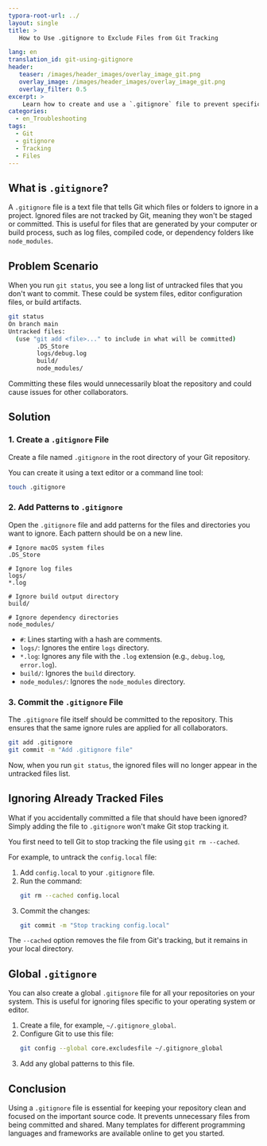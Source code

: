 ```yaml
---
typora-root-url: ../
layout: single
title: >
   How to Use .gitignore to Exclude Files from Git Tracking

lang: en
translation_id: git-using-gitignore
header:
   teaser: /images/header_images/overlay_image_git.png
   overlay_image: /images/header_images/overlay_image_git.png
   overlay_filter: 0.5
excerpt: >
    Learn how to create and use a `.gitignore` file to prevent specific files and directories from being added to your Git repository.
categories:
  - en_Troubleshooting
tags:
  - Git
  - gitignore
  - Tracking
  - Files
---
```


## What is `.gitignore`?

A `.gitignore` file is a text file that tells Git which files or folders to ignore in a project. Ignored files are not tracked by Git, meaning they won't be staged or committed. This is useful for files that are generated by your computer or build process, such as log files, compiled code, or dependency folders like `node_modules`.

## Problem Scenario

When you run `git status`, you see a long list of untracked files that you don't want to commit. These could be system files, editor configuration files, or build artifacts.

```bash
git status
On branch main
Untracked files:
  (use "git add <file>..." to include in what will be committed)
        .DS_Store
        logs/debug.log
        build/
        node_modules/
```

Committing these files would unnecessarily bloat the repository and could cause issues for other collaborators.

## Solution

### 1. Create a `.gitignore` File

Create a file named `.gitignore` in the root directory of your Git repository.

You can create it using a text editor or a command line tool:
```bash
touch .gitignore
```

### 2. Add Patterns to `.gitignore`

Open the `.gitignore` file and add patterns for the files and directories you want to ignore. Each pattern should be on a new line.

```gitignore
# Ignore macOS system files
.DS_Store

# Ignore log files
logs/
*.log

# Ignore build output directory
build/

# Ignore dependency directories
node_modules/
```

-   `#`: Lines starting with a hash are comments.
-   `logs/`: Ignores the entire `logs` directory.
-   `*.log`: Ignores any file with the `.log` extension (e.g., `debug.log`, `error.log`).
-   `build/`: Ignores the `build` directory.
-   `node_modules/`: Ignores the `node_modules` directory.

### 3. Commit the `.gitignore` File

The `.gitignore` file itself should be committed to the repository. This ensures that the same ignore rules are applied for all collaborators.

```bash
git add .gitignore
git commit -m "Add .gitignore file"
```

Now, when you run `git status`, the ignored files will no longer appear in the untracked files list.

## Ignoring Already Tracked Files

What if you accidentally committed a file that should have been ignored? Simply adding the file to `.gitignore` won't make Git stop tracking it.

You first need to tell Git to stop tracking the file using `git rm --cached`.

For example, to untrack the `config.local` file:
1.  Add `config.local` to your `.gitignore` file.
2.  Run the command:
    ```bash
    git rm --cached config.local
    ```
3.  Commit the changes:
    ```bash
    git commit -m "Stop tracking config.local"
    ```

The `--cached` option removes the file from Git's tracking, but it remains in your local directory.

## Global `.gitignore`

You can also create a global `.gitignore` file for all your repositories on your system. This is useful for ignoring files specific to your operating system or editor.

1.  Create a file, for example, `~/.gitignore_global`.
2.  Configure Git to use this file:
    ```bash
    git config --global core.excludesfile ~/.gitignore_global
    ```
3.  Add any global patterns to this file.

## Conclusion

Using a `.gitignore` file is essential for keeping your repository clean and focused on the important source code. It prevents unnecessary files from being committed and shared. Many templates for different programming languages and frameworks are available online to get you started.

